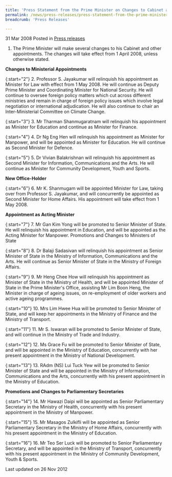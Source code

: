 ```yaml
---
title: 'Press Statement from the Prime Minister on Changes to Cabinet and Other Appointments'
permalink: /news/press-releases/press-statement-from-the-prime-minister-on-changes-to-cabinet-and-other-appointments/
breadcrumb: 'Press Releases'

---
```



31 Mar 2008 Posted in [Press releases](/news/press-releases)

1. The Prime Minister will make several changes to his Cabinet and other appointments. The changes will take effect from 1 April 2008, unless otherwise stated.

**Changes to Ministerial Appointments** 

{:start="2"}
2. Professor S. Jayakumar will relinquish his appointment as Minister for Law with effect from 1 May 2008. He will continue as Deputy Prime Minister and Coordinating Minister for National Security. He will continue to oversee foreign policy matters which cut across different ministries and remain in charge of foreign policy issues which involve legal negotiation or international adjudication. He will also continue to chair an Inter-Ministerial Committee on Climate Change.

{:start="3"}
3. Mr Tharman Shanmugaratnam will relinquish his appointment as Minister for Education and continue as Minister for Finance.

{:start="4"}
4. Dr Ng Eng Hen will relinquish his appointment as Minister for Manpower, and will be appointed as Minister for Education. He will continue as Second Minister for Defence.

{:start="5"}
5. Dr Vivian Balakrishnan will relinquish his appointment as Second Minister for Information, Communications and the Arts. He will continue as Minister for Community Development, Youth and Sports.


**New Office-Holder** 

{:start="6"}
6. Mr K. Shanmugam will be appointed Minister for Law, taking over from Professor S. Jayakumar, and will concurrently be appointed as Second Minister for Home Affairs. His appointment will take effect from 1 May 2008.


**Appointment as Acting Minister**

{:start="7"}
7. Mr Gan Kim Yong will be promoted to Senior Minister of State. He will relinquish his appointment in Education, and will be appointed as the Acting Minister for Manpower.
Promotions and Changes to Ministers of State

{:start="8"}
8. Dr Balaji Sadasivan will relinquish his appointment as Senior Minister of State in the Ministry of Information, Communications and the Arts. He will continue as Senior Minister of State in the Ministry of Foreign Affairs.

{:start="9"}
9. Mr Heng Chee How will relinquish his appointment as Minister of State in the Ministry of Health, and will be appointed Minister of State in the Prime Minister's Office, assisting Mr Lim Boon Heng, the Minister in charge of ageing issues, on re-employment of older workers and active ageing programmes.

{:start="10"}
10. Mrs Lim Hwee Hua will be promoted to Senior Minister of State, and will keep her appointments in the Ministry of Finance and the Ministry of Transport.

{:start="11"}
11. Mr S. Iswaran will be promoted to Senior Minister of State, and will continue in the Ministry of Trade and Industry.

{:start="12"}
12. Ms Grace Fu will be promoted to Senior Minister of State, and will be appointed in the Ministry of Education, concurrently with her present appointment in the Ministry of National Development.

{:start="13"}
13. RAdm (NS) Lui Tuck Yew will be promoted to Senior Minister of State and will be appointed in the Ministry of Information, Communications and the Arts, concurrently with his present appointment in the Ministry of Education.

**Promotions and Changes to Parliamentary Secretaries**

{:start="14"}
14. Mr Hawazi Daipi will be appointed as Senior Parliamentary Secretary in the Ministry of Health, concurrently with his present appointment in the Ministry of Manpower.

{:start="15"}
15. Mr Masagos Zulkifli will be appointed as Senior Parliamentary Secretary in the Ministry of Home Affairs, concurrently with his present appointment in the Ministry of Education.

{:start="16"}
16. Mr Teo Ser Luck will be promoted to Senior Parliamentary Secretary, and will be appointed in the Ministry of Transport, concurrently with his present appointment in the Ministry of Community
Development, Youth & Sports.



<p class="right-side-updated">Last updated on 26 Nov 2012</p>
